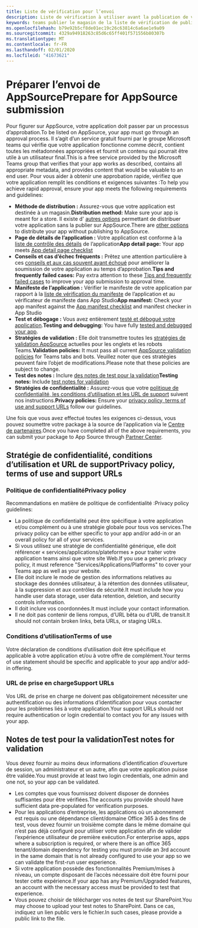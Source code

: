 ```yaml
---
title: Liste de vérification pour l’envoi
description: Liste de vérification à utiliser avant la publication de votre application Microsoft teams vers AppSource
keywords: teams publier le magasin de la liste de vérification de publication Office Publishing prepare
ms.openlocfilehash: b79e92b5cf8de01ec19c26c63814c6a6ae1e9a09
ms.sourcegitcommit: 4329a94918263c85d6c65ff401f571556b80307b
ms.translationtype: MT
ms.contentlocale: fr-FR
ms.lasthandoff: 02/01/2020
ms.locfileid: "41673621"
---
```

# <a name="prepare-for-appsource-submission"></a><span data-ttu-id="e9e22-104">Préparer l’envoi de AppSource</span><span class="sxs-lookup"><span data-stu-id="e9e22-104">Prepare for AppSource submission</span></span>  

<span data-ttu-id="e9e22-105">Pour figurer sur AppSource, votre application doit passer par un processus d’approbation.</span><span class="sxs-lookup"><span data-stu-id="e9e22-105">To be listed on AppSource, your app must go through an approval process.</span></span> <span data-ttu-id="e9e22-106">Il s’agit d’un service gratuit fourni par le groupe Microsoft teams qui vérifie que votre application fonctionne comme décrit, contient toutes les métadonnées appropriées et fournit un contenu qui pourrait être utile à un utilisateur final.</span><span class="sxs-lookup"><span data-stu-id="e9e22-106">This is a free service provided by the Microsoft Teams group that verifies that your app works as described, contains all appropriate metadata, and provides content that would be valuable to an end user.</span></span> <span data-ttu-id="e9e22-107">Pour vous aider à obtenir une approbation rapide, vérifiez que votre application remplit les conditions et exigences suivantes :</span><span class="sxs-lookup"><span data-stu-id="e9e22-107">To help you achieve rapid approval, ensure your app meets the following requirements and guidelines:</span></span>

* <span data-ttu-id="e9e22-108">**Méthode de distribution :** Assurez-vous que votre application est destinée à un magasin.</span><span class="sxs-lookup"><span data-stu-id="e9e22-108">**Distribution method:** Make sure your app is meant for a store.</span></span> <span data-ttu-id="e9e22-109">Il existe d' [autres options](../../overview.md) permettant de distribuer votre application sans la publier sur AppSource.</span><span class="sxs-lookup"><span data-stu-id="e9e22-109">There are [other options](../../overview.md) to distribute your app without publishing to AppSource.</span></span>
* <span data-ttu-id="e9e22-110">**Page de détails de l’application :** Votre application est conforme à la [liste de contrôle des détails](detail-page-checklist.md) de l’application</span><span class="sxs-lookup"><span data-stu-id="e9e22-110">**App detail page:** Your app meets [App detail page checklist](detail-page-checklist.md)</span></span>
* <span data-ttu-id="e9e22-111">**Conseils et cas d’échec fréquents :** Prêtez une attention particulière à ces [conseils et aux cas souvent ayant échoué](frequently-failed-cases.md) pour améliorer la soumission de votre application au temps d’approbation.</span><span class="sxs-lookup"><span data-stu-id="e9e22-111">**Tips and frequently failed cases:** Pay extra attention to these [Tips and frequently failed cases](frequently-failed-cases.md) to improve your app submission to approval time.</span></span>
* <span data-ttu-id="e9e22-112">**Manifeste de l’application :** Vérifier le manifeste de votre application par rapport à la [liste de vérification du manifeste](app-manifest-checklist.md) de l’application et au vérificateur de manifeste dans App Studio</span><span class="sxs-lookup"><span data-stu-id="e9e22-112">**App manifest:** Check your app manifest against the [App manifest checklist](app-manifest-checklist.md) and manifest checker in App Studio</span></span>
* <span data-ttu-id="e9e22-113">**Test et débogage :** Vous avez entièrement [testé et débogué votre application](../../../build-and-test/debug.md).</span><span class="sxs-lookup"><span data-stu-id="e9e22-113">**Testing and debugging:** You have fully [tested and debugged your app](../../../build-and-test/debug.md).</span></span>
* <span data-ttu-id="e9e22-114">**Stratégies de validation :** Elle doit transmettre toutes les [stratégies de validation AppSource](https://dev.office.com/officestore/docs/validation-policies) actuelles pour les onglets et les robots Teams.</span><span class="sxs-lookup"><span data-stu-id="e9e22-114">**Validation policies:** It must pass all current [AppSource validation policies](https://dev.office.com/officestore/docs/validation-policies) for Teams tabs and bots.</span></span> <span data-ttu-id="e9e22-115">Veuillez noter que ces stratégies peuvent faire l’objet de modifications.</span><span class="sxs-lookup"><span data-stu-id="e9e22-115">Please note that these policies are subject to change.</span></span>
* <span data-ttu-id="e9e22-116">**Test des notes :** Inclure [des notes de test pour la validation](#test-notes-for-validation)</span><span class="sxs-lookup"><span data-stu-id="e9e22-116">**Testing notes:** Include [test notes for validation](#test-notes-for-validation)</span></span>
* <span data-ttu-id="e9e22-117">**Stratégies de confidentialité :** Assurez-vous que votre [politique de confidentialité, les conditions d’utilisation et les URL de support](#privacy-policy-terms-of-use-and-support-urls) suivent nos instructions.</span><span class="sxs-lookup"><span data-stu-id="e9e22-117">**Privacy policies:** Ensure your [privacy policy, terms of use and support URLs](#privacy-policy-terms-of-use-and-support-urls) follow our guidelines.</span></span>

<span data-ttu-id="e9e22-118">Une fois que vous avez effectué toutes les exigences ci-dessus, vous pouvez soumettre votre package à la source de l’application via le [Centre de partenaires](/office/dev/store/use-partner-center-to-submit-to-appsource).</span><span class="sxs-lookup"><span data-stu-id="e9e22-118">Once you have completed all of the above requirements, you can submit your package to App Source through [Partner Center](/office/dev/store/use-partner-center-to-submit-to-appsource).</span></span>

## <a name="privacy-policy-terms-of-use-and-support-urls"></a><span data-ttu-id="e9e22-119">Stratégie de confidentialité, conditions d’utilisation et URL de support</span><span class="sxs-lookup"><span data-stu-id="e9e22-119">Privacy policy, terms of use and support URLs</span></span>

### <a name="privacy-policy"></a><span data-ttu-id="e9e22-120">Politique de confidentialité</span><span class="sxs-lookup"><span data-stu-id="e9e22-120">Privacy policy</span></span>

<span data-ttu-id="e9e22-121">Recommandations en matière de politique de confidentialité :</span><span class="sxs-lookup"><span data-stu-id="e9e22-121">Privacy policy guidelines:</span></span>
* <span data-ttu-id="e9e22-122">La politique de confidentialité peut être spécifique à votre application et/ou complément ou à une stratégie globale pour tous vos services.</span><span class="sxs-lookup"><span data-stu-id="e9e22-122">The privacy policy can be either specific to your app and/or add-in or an overall policy for all of your services.</span></span> 
* <span data-ttu-id="e9e22-123">Si vous utilisez une stratégie de confidentialité générique, elle doit référencer « services/applications/plateformes » pour traiter votre application teams ainsi que votre site Web.</span><span class="sxs-lookup"><span data-stu-id="e9e22-123">If you use a generic privacy policy, it must reference "Services/Applications/Platforms" to cover your Teams app as well as your website.</span></span> 
* <span data-ttu-id="e9e22-124">Elle doit inclure le mode de gestion des informations relatives au stockage des données utilisateur, à la rétention des données utilisateur, à la suppression et aux contrôles de sécurité.</span><span class="sxs-lookup"><span data-stu-id="e9e22-124">It must include how you handle user data storage, user data retention, deletion, and security controls information.</span></span>
* <span data-ttu-id="e9e22-125">Il doit inclure vos coordonnées.</span><span class="sxs-lookup"><span data-stu-id="e9e22-125">It must include your contact information.</span></span>
* <span data-ttu-id="e9e22-126">Il ne doit pas contenir de liens rompus, d’URL bêta ou d’URL de transit.</span><span class="sxs-lookup"><span data-stu-id="e9e22-126">It should not contain broken links, beta URLs, or staging URLs.</span></span> 


### <a name="terms-of-use"></a><span data-ttu-id="e9e22-127">Conditions d’utilisation</span><span class="sxs-lookup"><span data-stu-id="e9e22-127">Terms of use</span></span>

<span data-ttu-id="e9e22-128">Votre déclaration de conditions d’utilisation doit être spécifique et applicable à votre application et/ou à votre offre de complément.</span><span class="sxs-lookup"><span data-stu-id="e9e22-128">Your terms of use statement should be specific and applicable to your app and/or add-in offering.</span></span>

### <a name="support-urls"></a><span data-ttu-id="e9e22-129">URL de prise en charge</span><span class="sxs-lookup"><span data-stu-id="e9e22-129">Support URLs</span></span>

<span data-ttu-id="e9e22-130">Vos URL de prise en charge ne doivent pas obligatoirement nécessiter une authentification ou des informations d’identification pour vous contacter pour les problèmes liés à votre application.</span><span class="sxs-lookup"><span data-stu-id="e9e22-130">Your support URLs should not require authentication or login credential to contact you for any issues with your app.</span></span>

## <a name="test-notes-for-validation"></a><span data-ttu-id="e9e22-131">Notes de test pour la validation</span><span class="sxs-lookup"><span data-stu-id="e9e22-131">Test notes for validation</span></span>

<span data-ttu-id="e9e22-132">Vous devez fournir au moins deux informations d’identification d’ouverture de session, un administrateur et un autre, afin que votre application puisse être validée.</span><span class="sxs-lookup"><span data-stu-id="e9e22-132">You must provide at least two login credentials, one admin and one not, so your app can be validated.</span></span>

* <span data-ttu-id="e9e22-133">Les comptes que vous fournissez doivent disposer de données suffisantes pour être vérifiées.</span><span class="sxs-lookup"><span data-stu-id="e9e22-133">The accounts you provide should have sufficient data pre-populated for verification purposes.</span></span>
* <span data-ttu-id="e9e22-134">Pour les applications d’entreprise, les applications où un abonnement est requis ou une dépendance client/domaine Office 365 à des fins de test, vous devez fournir un troisième compte dans le même domaine qui n’est pas déjà configuré pour utiliser votre application afin de valider l’expérience utilisateur de première exécution.</span><span class="sxs-lookup"><span data-stu-id="e9e22-134">For enterprise apps, apps where a subscription is required, or where there is an office 365 tenant/domain dependency for testing you must provide an 3rd account in the same domain that is not already configured to use your app so we can validate the first-run user experience.</span></span>
* <span data-ttu-id="e9e22-135">Si votre application possède des fonctionnalités Premium/mises à niveau, un compte disposant de l’accès nécessaire doit être fourni pour tester cette expérience.</span><span class="sxs-lookup"><span data-stu-id="e9e22-135">If your app has any Premium/Upgraded features, an account with the necessary access must be provided to test that experience.</span></span>
* <span data-ttu-id="e9e22-136">Vous pouvez choisir de télécharger vos notes de test sur SharePoint.</span><span class="sxs-lookup"><span data-stu-id="e9e22-136">You may choose to upload your test notes to SharePoint.</span></span> <span data-ttu-id="e9e22-137">Dans ce cas, indiquez un lien public vers le fichier.</span><span class="sxs-lookup"><span data-stu-id="e9e22-137">In such cases, please provide a public link to the file.</span></span>
